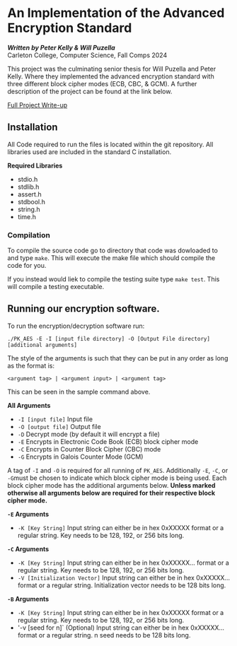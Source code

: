 # An Implementation of the Advanced Encryption Standard
 ***Written by Peter Kelly & Will Puzella***  
Carleton College, Computer Science, Fall Comps 2024

This project was the culminating senior thesis for Will Puzella and Peter Kelly. Where they implemented the advanced encryption standard with three different block cipher modes (ECB, CBC, & GCM). A further description of the project can be found at the link below. 

[Full Project Write-up](putlinkhere) 

## Installation
All Code required to run the files is located within the git repository. All libraries used are included in the standard C installation. 

**Required Libraries**
- stdio.h
- stdlib.h
- assert.h
- stdbool.h
- string.h
- time.h 

### Compilation
To compile the source code go to directory that code was dowloaded to and type `make`. This will execute the make file which should compile the code for you. 

If you instead would liek to compile the testing suite type `make test`. This will compile a testing executable. 

## Running our encryption software. 
To run the encryption/decryption software run:

`./PK_AES -E -I [input file directory] -O [Output File directory] [additional arguments]`

The style of the arguments is such that they can be put in any order as long as the format is: 

 `<argument tag> | <argument input> | <argument tag>`

This can be seen in the sample command above. 

**All Arguments**
- `-I [input file]` Input file
- `-O [output file]` Output file
- `-D` Decrypt mode (by default it will encrypt a file)
- `-E` Encrypts in Electronic Code Book (ECB) block cipher mode
- `-C` Encrypts in Counter Block Cipher (CBC) mode
- `-G` Encrypts in Galois Counter Mode (GCM)

A tag of `-I` and `-O` is required for all running of `PK_AES`. Additionally `-E`, `-C`, or `-G`must be chosen to indicate which block cipher mode is being used. Each block cipher mode has the additional arguments below. **Unless marked otherwise all arguments below are required for their respective block cipher mode.**

**`-E` Arguments**
- `-K [Key String]` Input string can either be in hex 0xXXXXX format or a regular string. Key needs to be 128, 192, or 256 bits long. 

**`-C` Arguments**
- `-K [Key String]` Input string can either be in hex 0xXXXXX... format or a regular string. Key needs to be 128, 192, or 256 bits long. 
- `-V [Initialization Vector]` Input string can either be in hex 0xXXXXX... format or a regular string. Initialization vector needs to be 128 bits long.  

**`-B` Arguments**
- `-K [Key String]` Input string can either be in hex 0xXXXXX format or a regular string. Key needs to be 128, 192, or 256 bits long. 
- '-v [seed for n]` (Optional) Input string can either be in hex 0xXXXXX... format or a regular string. n seed needs to be 128 bits long.  

